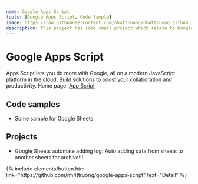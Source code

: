 ```yaml
---
name: Google Apps Script
tools: [Google Apps Script, Code Sample]
image: https://raw.githubusercontent.com/nh4ttruong/nh4ttruong.github.io/main/_projects/cover/gg-apps-script.png
description: This project has some small project which relate to Google Apps Scripts such as Google Sheets, Google Form. Besides, I have some application code sample.	
---
```


# Google Apps Script

Apps Script lets you do more with Google, all on a modern JavaScript platform in the cloud. Build solutions to boost your collaboration and productivity. Home page: [App Script](https://developers.google.com/apps-script)

## Code samples	

- Some sample for Google Sheets

## Projects
- Google Sheets automate adding log: Auto adding data from sheets to another sheets for archive!!!

<p class="text-center">
{% include elements/button.html link="https://github.com/nh4ttruong/google-apps-script" text="Detail" %}
</p>
